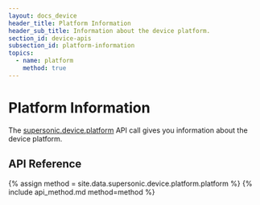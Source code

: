 ```yaml
---
layout: docs_device
header_title: Platform Information
header_sub_title: Information about the device platform.
section_id: device-apis
subsection_id: platform-information
topics:
  - name: platform
    method: true
---
```

# Platform Information

The [supersonic.device.platform](#platform) API call gives you information about the device platform.

## API Reference

<section class="docs-section" id="platform">
{% assign method = site.data.supersonic.device.platform.platform %}
{% include api_method.md method=method %}
</section>
